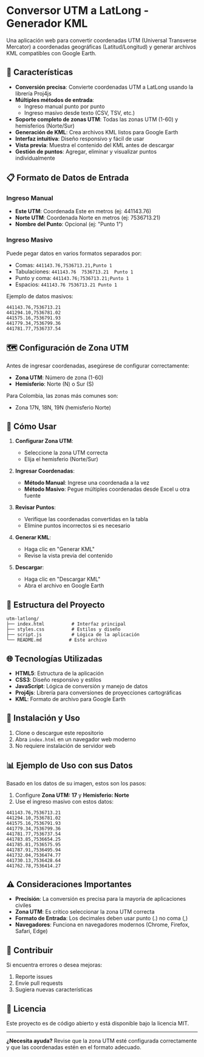 # Conversor UTM a LatLong - Generador KML

Una aplicación web para convertir coordenadas UTM (Universal Transverse Mercator) a coordenadas geográficas (Latitud/Longitud) y generar archivos KML compatibles con Google Earth.

## 🚀 Características

- **Conversión precisa**: Convierte coordenadas UTM a LatLong usando la librería Proj4js
- **Múltiples métodos de entrada**:
  - Ingreso manual punto por punto
  - Ingreso masivo desde texto (CSV, TSV, etc.)
- **Soporte completo de zonas UTM**: Todas las zonas UTM (1-60) y hemisferios (Norte/Sur)
- **Generación de KML**: Crea archivos KML listos para Google Earth
- **Interfaz intuitiva**: Diseño responsivo y fácil de usar
- **Vista previa**: Muestra el contenido del KML antes de descargar
- **Gestión de puntos**: Agregar, eliminar y visualizar puntos individualmente

## 📋 Formato de Datos de Entrada

### Ingreso Manual

- **Este UTM**: Coordenada Este en metros (ej: 441143.76)
- **Norte UTM**: Coordenada Norte en metros (ej: 7536713.21)
- **Nombre del Punto**: Opcional (ej: "Punto 1")

### Ingreso Masivo

Puede pegar datos en varios formatos separados por:

- Comas: `441143.76,7536713.21,Punto 1`
- Tabulaciones: `441143.76	7536713.21	Punto 1`
- Punto y coma: `441143.76;7536713.21;Punto 1`
- Espacios: `441143.76 7536713.21 Punto 1`

Ejemplo de datos masivos:

```
441143.76,7536713.21
441294.10,7536781.02
441575.16,7536791.93
441779.34,7536799.36
441781.77,7536737.54
```

## 🗺️ Configuración de Zona UTM

Antes de ingresar coordenadas, asegúrese de configurar correctamente:

- **Zona UTM**: Número de zona (1-60)
- **Hemisferio**: Norte (N) o Sur (S)

Para Colombia, las zonas más comunes son:

- Zona 17N, 18N, 19N (hemisferio Norte)

## 🎯 Cómo Usar

1. **Configurar Zona UTM**:

   - Seleccione la zona UTM correcta
   - Elija el hemisferio (Norte/Sur)

2. **Ingresar Coordenadas**:

   - **Método Manual**: Ingrese una coordenada a la vez
   - **Método Masivo**: Pegue múltiples coordenadas desde Excel u otra fuente

3. **Revisar Puntos**:

   - Verifique las coordenadas convertidas en la tabla
   - Elimine puntos incorrectos si es necesario

4. **Generar KML**:

   - Haga clic en "Generar KML"
   - Revise la vista previa del contenido

5. **Descargar**:
   - Haga clic en "Descargar KML"
   - Abra el archivo en Google Earth

## 📁 Estructura del Proyecto

```
utm-latlong/
├── index.html          # Interfaz principal
├── styles.css          # Estilos y diseño
├── script.js           # Lógica de la aplicación
└── README.md          # Este archivo
```

## 🌐 Tecnologías Utilizadas

- **HTML5**: Estructura de la aplicación
- **CSS3**: Diseño responsivo y estilos
- **JavaScript**: Lógica de conversión y manejo de datos
- **Proj4js**: Librería para conversiones de proyecciones cartográficas
- **KML**: Formato de archivo para Google Earth

## 🔧 Instalación y Uso

1. Clone o descargue este repositorio
2. Abra `index.html` en un navegador web moderno
3. No requiere instalación de servidor web

## 📊 Ejemplo de Uso con sus Datos

Basado en los datos de su imagen, estos son los pasos:

1. Configure **Zona UTM: 17** y **Hemisferio: Norte**
2. Use el ingreso masivo con estos datos:

```
441143.76,7536713.21
441294.10,7536781.02
441575.16,7536791.93
441779.34,7536799.36
441781.77,7536737.54
441783.85,7536654.25
441785.81,7536575.95
441787.91,7536495.94
441732.04,7536474.77
441730.13,7536428.64
441762.78,7536414.27
```

## ⚠️ Consideraciones Importantes

- **Precisión**: La conversión es precisa para la mayoría de aplicaciones civiles
- **Zona UTM**: Es crítico seleccionar la zona UTM correcta
- **Formato de Entrada**: Los decimales deben usar punto (.) no coma (,)
- **Navegadores**: Funciona en navegadores modernos (Chrome, Firefox, Safari, Edge)

## 🤝 Contribuir

Si encuentra errores o desea mejoras:

1. Reporte issues
2. Envíe pull requests
3. Sugiera nuevas características

## 📄 Licencia

Este proyecto es de código abierto y está disponible bajo la licencia MIT.

---

**¿Necesita ayuda?** Revise que la zona UTM esté configurada correctamente y que las coordenadas estén en el formato adecuado.
